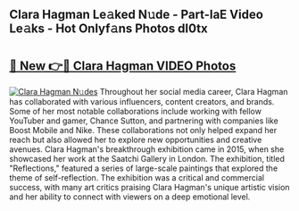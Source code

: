 ## Clara Hagman Le𝚊ked N𝚞de - Part-IaE Video Le𝚊ks - Hot Onlyf𝚊ns Photos dI0tx

# <h2><a href="http://ac41420.deff.icu/?id=Clara+Hagman">🔗 New 👉🔴 Clara Hagman VIDEO Photos</a></h2>

[![Clara Hagman N𝚞des](https://i.imgur.com/rIISA9y.gif)](http://ac41420.deff.icu/?id=Clara+Hagman)
Throughout her social media career, Clara Hagman has collaborated with various influencers, content creators, and brands. Some of her most notable collaborations include working with fellow YouTuber and gamer, Chance Sutton, and partnering with companies like Boost Mobile and Nike. These collaborations not only helped expand her reach but also allowed her to explore new opportunities and creative avenues. Clara Hagman's breakthrough exhibition came in 2015, when she showcased her work at the Saatchi Gallery in London. The exhibition, titled "Reflections," featured a series of large-scale paintings that explored the theme of self-reflection. The exhibition was a critical and commercial success, with many art critics praising Clara Hagman's unique artistic vision and her ability to connect with viewers on a deep emotional level.
